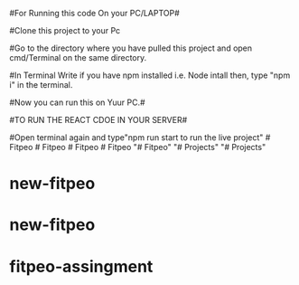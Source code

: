#For Running this code On your PC/LAPTOP#

#Clone this project to your Pc

#Go to the directory where you have pulled this project and open cmd/Terminal on the same directory.

#In Terminal Write if you have npm installed i.e. Node intall then, type "npm i" in the terminal.

#Now you can run this on Yuur PC.#

#TO RUN THE REACT CDOE IN YOUR SERVER#

#Open terminal again and type"npm run start to run the live project"
#   F i t p e o  
 #   F i t p e o  
 #   F i t p e o  
 #   F i t p e o  
 "# Fitpeo" 
"# Projects" 
"# Projects" 
# new-fitpeo
# new-fitpeo
# fitpeo-assingment
